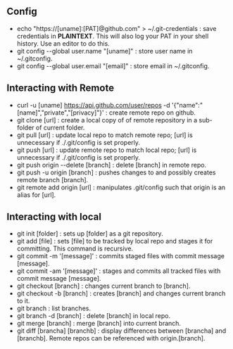 ## Config
- echo "https://[uname]:[PAT]@github.com" > ~/.git-credentials : save credentials in <strong>PLAINTEXT</strong>. This will also log your PAT in your shell history. Use an editor to do this.
- git config --global user.name "[uname]" : store user name in ~/.gitconfig.
- git config --global user.email "[email]" : store email in ~/.gitconfig.

## Interacting with Remote
- curl -u [uname] https://api.github.com/user/repos -d '{"name":"[name]","private","[privacy]"}' : create remote repo on github.
- git clone [url] : create a local copy of of remote repository in a sub-folder of current folder.
- git pull [url] : update local repo to match remote repo; [url] is unnecessary if ./.git/config is set properly.
- git push [url] : update remote repo to match local repo; [url] is unnecessary if ./.git/config is set properly.
- git push origin --delete [branch] : delete [branch] in remote repo.
- git push -u origin [branch] : pushes changes to and possibly creates remote branch [branch].
- git remote add origin [url] : manipulates .git/config such that origin is an alias for [url].

## Interacting with local
- git init [folder] : sets up [folder] as a git repository.
- git add [file] : sets [file] to be tracked by local repo and stages it for committing. This command is recursive.
- git commit -m '[message]' : commits staged files with commit message [message].
- git commit -am '[message]' : stages and commits all tracked files with commit message [message].
- git checkout [branch] : changes current branch to [branch].
- git checkout -b [branch] : creates [branch] and changes current branch to it.
- git branch : list branches.
- git branch -d [branch] : delete [branch] in local repo.
- git merge [branch] : merge [branch] into current branch.
- git diff [brancha] [branchb] : display differences between [brancha] and [branchb]. Remote repos can be referenced with origin.[branch].

